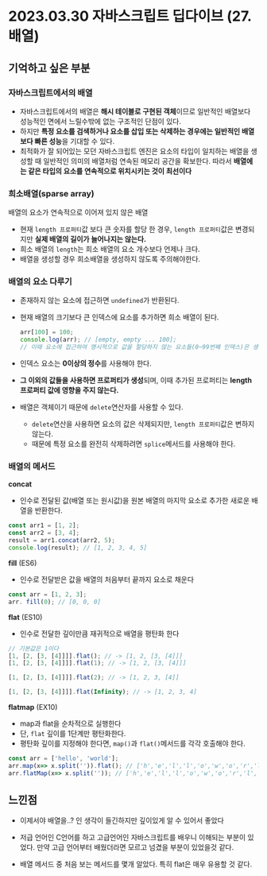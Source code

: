 # 2023.03.30 자바스크립트 딥다이브 (27.배열)

## 기억하고 싶은 부분

### 자바스크립트에서의 배열

- 자바스크립트에서의 배열은 **해시 테이블로 구현된 객체**이므로 일반적인 배열보다 성능적인 면에서 느릴수밖에 없는 구조적인 단점이 있다.
- 하지만 **특정 요소를 검색하거나 요소를 삽입 또는 삭제하는 경우에는 일반적인 배열보다 빠른 성능**을 기대할 수 있다.
- 최적화가 잘 되어있는 모던 자바스크립트 엔진은 요소의 타입이 일치하는 배열을 생성할 때 일반적인 의미의 배열처럼 연속된 메모리 공간을 확보한다.
  따라서 **배열에는 같은 타입의 요소를 연속적으로 위치시키는 것이 최선이다**



### 희소배열(sparse array)

배열의 요소가 연속적으로 이어져 있지 않은 배열

- 현재 `length 프로퍼티`값 보다 큰 숫자를 할당 한 경우, `length 프로퍼티`값은 변경되지만 **실제 배열의 길이가 늘어나지는 않는다.**
- 희소 배열의 `length`는 희소 배열의 요소 개수보다 언제나 크다.
- 배열을 생성할 경우 희소배열을 생성하지 않도록 주의해야한다.



### 배열의 요소 다루기

- 존재하지 않는 요소에 접근하면 `undefined`가 반환된다.

- 현재 배열의 크기보다 큰 인덱스에 요소를 추가하면 희소 배열이 된다.

  ```javascript
  arr[100] = 100;
  console.log(arr); // [empty, empty ... 100];
  // 이때 요소에 접근하여 명시적으로 값을 할당하지 않는 요소들(0~99번째 인덱스)은 생성되지 않는다.
  ```

- 인덱스 요소는 **0이상의 정수**를 사용해야 한다.

- **그 이외의 값들을 사용하면 프로퍼티가 생성**되며, 이때 추가된 프로퍼티는 **length 프로퍼티 값에 영향을 주지 않는다.**

- 배열은 객체이기 때문에 `delete`연산자를 사용할 수 있다.

  - `delete`연산을 사용하면 요소의 값은 삭제되지만, `length 프로퍼티`값은 변하지 않는다.
  - 때문에 특정 요소를 완전히 삭제하려면 `splice`메서드를 사용해야 한다.



### 배열의 메서드

**concat**

- 인수로 전달된 값(배열 또는 원시값)을 원본 배열의 마지막 요소로 추가한 새로운 배열을 반환한다.

```javascript
const arr1 = [1, 2];
const arr2 = [3, 4];
result = arr1.concat(arr2, 5);
console.log(result); // [1, 2, 3, 4, 5]
```



**fill** (ES6)

- 인수로 전달받은 값을 배열의 처음부터 끝까지 요소로 채운다

```javascript
const arr = [1, 2, 3];
arr. fill(0); // [0, 0, 0]
```



**flat** (ES10)

- 인수로 전달한 깊이만큼 재귀적으로 배열을 평탄화 한다

```javascript
// 기본값은 1이다
[1, [2, [3, [4]]]].flat(); // -> [1, 2, [3, [4]]]
[1, [2, [3, [4]]]].flat(1); // -> [1, 2, [3, [4]]]

[1, [2, [3, [4]]]].flat(2); // -> [1, 2, 3, [4]]

[1, [2, [3, [4]]]].flat(Infinity); // -> [1, 2, 3, 4]
```



**flatmap** (EX10)

- map과 flat을 순차적으로 실행한다
- 단, `flat` 깊이를 1단계만 평탄화한다.
- 평탄화 깊이를 지정해야 한다면,  `map()`과 `flat()`메서드를 각각 호출해야 한다.

```javascript
const arr = ['hello', 'world'];
arr.map(x=> x.split('')).flat(); // ['h','e','l','l','o','w','o','r','l','d']
arr.flatMap(x=> x.split('')); // ['h','e','l','l','o','w','o','r','l','d']
```





## 느낀점

- 이제서야 배열을..? 인 생각이 들긴하지만 깊이있게 알 수 있어서 좋았다

- 저급 언어인 C언어를 하고 고급언어인 자바스크립트를 배우니 이해되는 부분이 있었다. 만약 고급 언어부터 배웠더라면 모르고 넘겼을 부분이 있었을것 같다.

- 배열 메서드 중 처음 보는 메서드를 몇개 알았다. 특히 flat은 매우 유용할 것 같다.

  